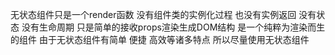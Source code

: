无状态组件只是一个render函数 没有组件类的实例化过程 也没有实例返回 没有状态 没有生命周期 只是简单的接收props渲染生成DOM结构 是一个纯粹为渲染而生的组件 由于无状态组件有简单 便捷 高效等诸多特点 所以尽量使用无状态组件